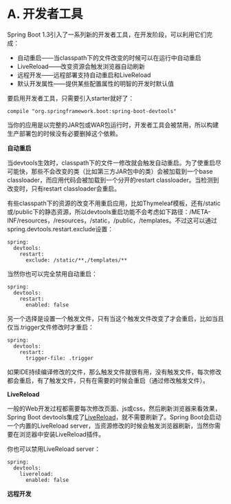 # A. 开发者工具

Spring Boot 1.3引入了一系列新的开发者工具，在开发阶段，可以利用它们完成：

* 自动重启——当classpath下的文件改变的时候可以在运行中自动重启
* LiveReload——改变资源会触发浏览器自动刷新
* 远程开发——远程部署支持自动重启和LiveReload
* 默认开发属性——提供某些配置属性的明智的开发时默认值

要启用开发者工具，只需要引入starter就好了：

```
compile "org.springframework.boot:spring-boot-devtools"
```

当你的应用是以完整的JAR包或WAR包运行时，开发者工具会被禁用，所以构建生产部署包的时候没有必要删掉这个依赖。

**自动重启**

当devtools生效时，classpath下的文件一修改就会触发自动重启。为了使重启尽可能快，那些不会改变的类（比如第三方JAR包中的类）会被加载到一个base classloader，而应用代码会被加载到一个分开的restart classloader。当检测到改变时，只有restart classloader会重启。

有些classpath下的资源的改变不用重启应用，比如Thymeleaf模板，还有/static或/public下的静态资源，所以devtools重启功能不会考虑如下路径：/META-INF/resources，/resources，/static，/public，/templates。不过这可以通过spring.devtools.restart.exclude设置：

```
spring:
  devtools:
    restart:
      exclude: /static/**,/templates/**
```

当然你也可以完全禁用自动重启：

```
spring:
  devtools:
    restart:
      enabled: false
```

另一个选择是设置一个触发文件，只有当这个触发文件改变了才会重启，比如当且仅当.trigger文件修改时才重启：

```
spring:
  devtools:
    restart:
      trigger-file: .trigger
```

如果IDE持续编译修改的文件，那么触发文件就很有用，没有触发文件，每次修改都会重启，有了触发文件，只有在需要的时候会重启（通过修改触发文件）。

**LiveReload**

一般的Web开发过程都需要每次修改页面、js或css，然后刷新浏览器来看效果，Spring Boot devtools集成了[LiveReload](http://livereload.com)，就不需要刷新了。Spring Boot会启动一个内置的LiveReload server，当资源修改的时候会触发浏览器刷新，当然你需要在浏览器中安装LiveReload插件。

你也可以禁用LiveReload server：

```
spring:
  devtools:
    livereload:
      enabled: false
```

**远程开发**

